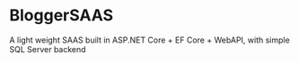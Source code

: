 # BloggerSAAS
A light weight SAAS built in ASP.NET Core + EF Core + WebAPI, with simple SQL Server  backend
